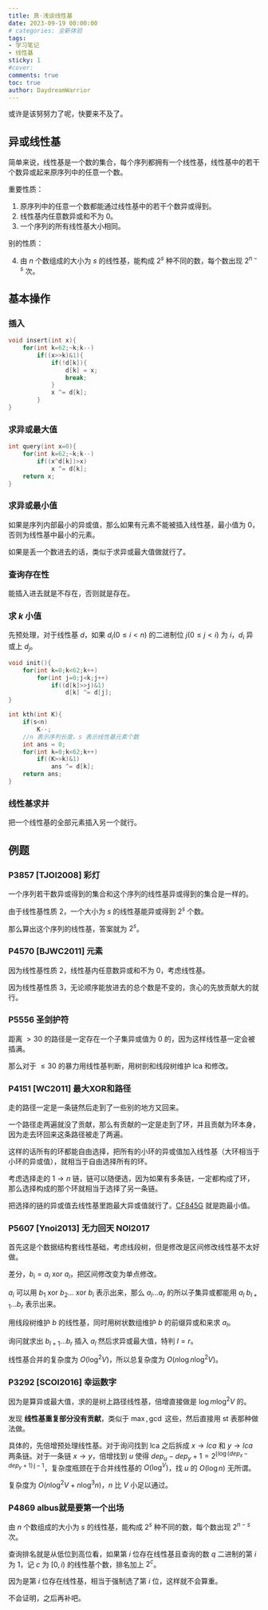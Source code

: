 ```yaml
---
title: 真·浅谈线性基
date: 2023-09-19 00:00:00
# categories: 全新体验
tags:
- 学习笔记
- 线性基
sticky: 1
#cover:
comments: true
toc: true
author: DaydreamWarrior
---
```


或许是该努努力了呢，快要来不及了。

## 异或线性基

简单来说，线性基是一个数的集合，每个序列都拥有一个线性基，线性基中的若干个数异或起来原序列中的任意一个数。

重要性质：
1. 原序列中的任意一个数都能通过线性基中的若干个数异或得到。
2. 线性基内任意数异或和不为 $0$。
3. 一个序列的所有线性基大小相同。

别的性质：

4. 由 $n$ 个数组成的大小为 $s$ 的线性基，能构成 $2^s$ 种不同的数，每个数出现 $2^{n-s}$ 次。

## 基本操作

### 插入
```cpp
void insert(int x){
    for(int k=62;~k;k--)
        if((x>>k)&1){
            if(!d[k]){
                d[k] = x;
                break;
            }
            x ^= d[k];
        }
}
```

### 求异或最大值
```cpp
int query(int x=0){
    for(int k=62;~k;k--)
        if((x^d[k])>x)
            x ^= d[k];
    return x;
}
```

### 求异或最小值

如果是序列内部最小的异或值，那么如果有元素不能被插入线性基，最小值为 $0$，否则为线性基中最小的元素。

如果是丢一个数进去的话，类似于求异或最大值做就行了。

### 查询存在性

能插入进去就是不存在，否则就是存在。

### 求 $k$ 小值

先预处理，对于线性基 $d$，如果 $d_i(0 \leq i < n)$ 的二进制位 $j(0 \leq j < i)$ 为 $i$，$d_i$ 异或上 $d_j$。

```cpp
void init(){
    for(int k=0;k<62;k++)
        for(int j=0;j<k;j++)
            if((d[k]>>j)&1)
                d[k] ^= d[j];
}

int kth(int K){
    if(s<n)
        K--;
    //n 表示序列长度，s 表示线性基元素个数
    int ans = 0;
    for(int k=0;k<62;k++)
        if((K>>k)&1)
            ans ^= d[k];
    return ans;
}
```

### 线性基求并

把一个线性基的全部元素插入另一个就行。


## 例题

### P3857 [TJOI2008] 彩灯
一个序列若干数异或得到的集合和这个序列的线性基异或得到的集合是一样的。

由于线性基性质 2，一个大小为 $s$ 的线性基能异或得到 $2^s$ 个数。

那么算出这个序列的线性基，答案就为 $2^s$。

### P4570 [BJWC2011] 元素

因为线性基性质 2，线性基内任意数异或和不为 $0$，考虑线性基。

因为线性基性质 3，无论顺序能放进去的总个数是不变的，贪心的先放贡献大的就行。

### P5556 圣剑护符

距离 $>30$ 的路径是一定存在一个子集异或值为 $0$ 的，因为这样线性基一定会被插满。

那么对于 $\leq 30$ 的暴力用线性基判断，用树剖和线段树维护 lca 和修改。

### P4151 [WC2011] 最大XOR和路径

走的路径一定是一条链然后走到了一些别的地方又回来。

一个路径走两遍就没了贡献，那么有贡献的一定是走到了环，并且贡献为环本身，因为走去环回来这条路径被走了两遍。

这样的话所有的环都能自由选择，把所有的小环的异或值加入线性基（大环相当于小环的异或值），就相当于自由选择所有的环。

考虑选择走的 $1\rightarrow n$ 链，链可以随便选，因为如果有多条链，一定都构成了环，那么选择构成的那个环就相当于选择了另一条链。

把选择的链的异或值去线性基里跑最大异或值就行了。[CF845G](https://codeforces.com/problemset/problem/845/G) 就是跑最小值。

### P5607 [Ynoi2013] 无力回天 NOI2017

首先这是个数据结构套线性基础，考虑线段树，但是修改是区间修改线性基不太好做。

差分，$b_i=a_i\ \text{xor}\  a_i$，把区间修改变为单点修改。

$a_i$ 可以用 $b_1\ \text{xor}\  b_2 \dots \ \text{xor}\  b_i$ 表示出来，那么 $a_l\dots a_r$ 的所以子集异或都能用 $a_l\ b_{l+1} \ldots b_r$ 表示出来。

用线段树维护 $b$ 的线性基，同时用树状数组维护 $b$ 的前缀异或和来求 $a_l$。

询问就求出 $b_{l+1}\dots b_r$ 插入 $a_l$ 然后求异或最大值，特判 $l=r$。

线性基合并的复杂度为 $O(\log^2V)$，所以总复杂度为 $O(n \log n \log^2 V)$。

### P3292 [SCOI2016] 幸运数字

因为是算异或最大值，求的是树上路径线性基，倍增直接做是 $\log m \log^2 V$ 的。

发现 __线性基重复部分没有贡献__，类似于 $\max,\gcd$ 这些，然后直接用 st 表那种做法做。

具体的，先倍增预处理线性基。对于询问找到 lca 之后拆成 $x \rightarrow lca$ 和 $y \rightarrow lca$ 两条链。对于一条链 $x\rightarrow y$，倍增找到 $u$ 使得 $dep_u-dep_y+1=2^{\lfloor \log({dep_x-dep_y+1}) \rfloor-1}$，复杂度瓶颈在于合并线性基的 $O(\log^V)$，找 $u$ 的 $O(\log n)$ 无所谓。

复杂度为 $O(n \log^2 V+n \log^3 n)$，$n$ 比 $V$ 小足以通过。

### P4869 albus就是要第一个出场

由 $n$ 个数组成的大小为 $s$ 的线性基，能构成 $2^s$ 种不同的数，每个数出现 $2^{n-s}$ 次。

查询排名就是从低位到高位看，如果第 $i$ 位存在线性基且查询的数 $q$ 二进制的第 $i$ 为 $1$，记 $c$ 为 $[0,i)$ 的线性基个数，排名加上 $2^c$。

因为是第 $i$ 位存在线性基，相当于强制选了第 $i$ 位，这样就不会算重。

不会证明，之后再补吧。